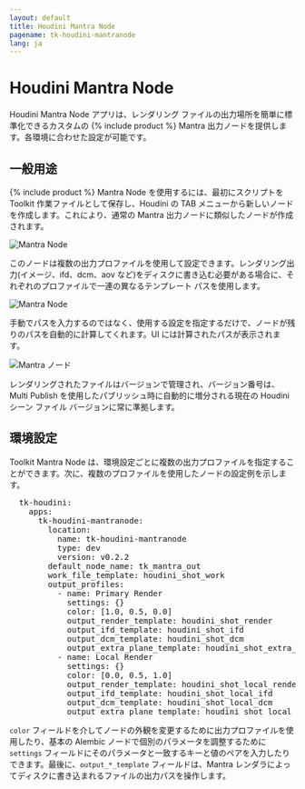 ```yaml
---
layout: default
title: Houdini Mantra Node
pagename: tk-houdini-mantranode
lang: ja
---
```


# Houdini Mantra Node

Houdini Mantra Node アプリは、レンダリング ファイルの出力場所を簡単に標準化できるカスタムの {% include product %} Mantra 出力ノードを提供します。各環境に合わせた設定が可能です。

## 一般用途

{% include product %} Mantra Node を使用するには、最初にスクリプトを Toolkit 作業ファイルとして保存し、Houdini の TAB メニューから新しいノードを作成します。これにより、通常の Mantra 出力ノードに類似したノードが作成されます。

![Mantra Node](../images/apps/houdini-mantranode-create_node.png)

このノードは複数の出力プロファイルを使用して設定できます。レンダリング出力(イメージ、ifd、dcm、aov など)をディスクに書き込む必要がある場合に、それぞれのプロファイルで一連の異なるテンプレート パスを使用します。

![Mantra Node](../images/apps/houdini-mantranode-output_profile.png)

手動でパスを入力するのではなく、使用する設定を指定するだけで、ノードが残りのパスを自動的に計算してくれます。UI には計算されたパスが表示されます。

![Mantra ノード](../images/apps/houdini-mantranode-computed_path.png)

レンダリングされたファイルはバージョンで管理され、バージョン番号は、Multi Publish を使用したパブリッシュ時に自動的に増分される現在の Houdini シーン ファイル バージョンに常に準拠します。

## 環境設定

Toolkit Mantra Node は、環境設定ごとに複数の出力プロファイルを指定することができます。次に、複数のプロファイルを使用したノードの設定例を示します。

<pre>
  tk-houdini:
    apps:
      tk-houdini-mantranode:
        location:
          name: tk-houdini-mantranode
          type: dev
          version: v0.2.2
        default_node_name: tk_mantra_out
        work_file_template: houdini_shot_work
        output_profiles:
          - name: Primary Render
            settings: {}
            color: [1.0, 0.5, 0.0]
            output_render_template: houdini_shot_render
            output_ifd_template: houdini_shot_ifd
            output_dcm_template: houdini_shot_dcm
            output_extra_plane_template: houdini_shot_extra_plane
          - name: Local Render
            settings: {}
            color: [0.0, 0.5, 1.0]
            output_render_template: houdini_shot_local_render
            output_ifd_template: houdini_shot_local_ifd
            output_dcm_template: houdini_shot_local_dcm
            output_extra_plane_template: houdini_shot_local_extra_plane
</pre>

`color` フィールドを介してノードの外観を変更するために出力プロファイルを使用したり、基本の Alembic ノードで個別のパラメータを調整するために `settings` フィールドにそのパラメータと一致するキーと値のペアを入力したりできます。最後に、`output_*_template` フィールドは、Mantra レンダラによってディスクに書き込まれるファイルの出力パスを操作します。